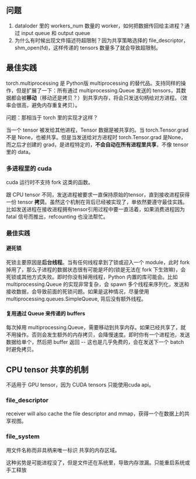 ## 问题
1. dataloder 里的 workers_num 数量的 worker，如何把数据传回给主进程？通过 input queue 和 output queue
2. 为什么有时候出现文件描述符超限制？因为共享策略选择的 file_descriptor，shm_open(fd)，这样传递的 tensors 数量多了就会导致超限制。


## 最佳实践

torch.multiprocessing 是 Python版 multiprocessing 的替代品。支持同样的操作，但是扩展了一下：所有通过 multiprocessing.Queue 发送的 tensors，其数据都会被**移动**（移动还是拷贝？）到共享内存，将会只发送句柄给对方进程。（效率会很高，避免内存重复拷贝）。

问题：那相当于 torch 里的实现才这样？

当一个 tensor 被发给其他进程，Tensor 数据是被共享的。当 torch.Tensor.grad 不是 None，也被共享。但是当发送给对方进程时 torch.Tensor.grad 是None，而之后才创建的 grad，是进程特定的，**不会自动在所有进程里共享**，不像 tensor里的 data。

### 多进程里的 cuda
cuda 运行时不支持 fork 这类的函数。

跟 CPU tensor 不同，发送进程被要求一直保持原始的tensor，直到接收进程获得一份 tensor **拷贝**。虽然这个机制在背后已经被实现了，单依然要遵守最佳实践。比如发送进程在接收进程拥有tensor引用过程中要一直活着，如果消费进程因为fatal 信号而推出，refcounting 也没法帮忙。

### 最佳实践
#### 避死锁
死锁主要原因是**后台线程**。当有任何线程拿到了锁或迎入一个 module，此时 fork 掉用了，那么子进程的数据状态很有可能是坏的(锁是无法在 fork 下生效嘛)，会死锁或其他方式失败。即时你没有掉用线程，Python 内置的库可能会。比如 multiprocessing.Queue 的实现非常复杂，会 spawn 多个线程来序列化，发送和接收数据，会导致前面的死锁问题。如果是这种情况，尽量使用 multiprocessing.queues.SimpleQueue, 背后没有额外线程。

#### 复用通过 Queue 来传递的 buffers
每次掉用 multiprocessing.Queue，需要移动到共享内存。如果已经共享了，就不用操作。否则会发生额外的内存拷贝，会降慢速度。即时你有一个进程池，发送数据给单个，然后把 buffer 返回 -- 这也是几乎免费的，会在发送下一个 batch 时避免拷贝。

## CPU tensor 共享的机制
不适用于 GPU tensor，因为 CUDA tensors 只能使用cuda api。

### file_descriptor
receiver will also cache the file descriptor and mmap，获得一个在数据上的共享视图。
### file_system
用文件名称而非具柄来唯一标识 共享的内存区域。

这种劣势是可能进程没了，但是文件还在系统里，导致内存泄漏。只能重启系统或手工释放





